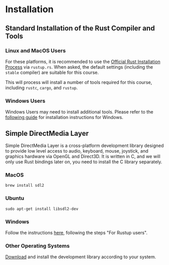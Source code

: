 # Installation

## Standard Installation of the Rust Compiler and Tools

### Linux and MacOS Users

For these platforms, it is recommended to use the [Official Rust Installation Process](https://rustup.rs/) via `rustup.rs`. When asked, the default settings (including the `stable` compiler) are suitable for this course.

This will process will install a number of tools required for this course, including `rustc`, `cargo`, and `rustup`.

### Windows Users

Windows Users may need to install additional tools. Please refer to the [following guide](https://doc.rust-lang.org/book/ch01-01-installation.html#installing-rustup-on-windows) for installation instructions for Windows.

## Simple DirectMedia Layer

Simple DirectMedia Layer is a cross-platform development library designed to provide low level access to audio, keyboard, mouse, joystick, and graphics hardware via OpenGL and Direct3D. It is written in C, and we will only use Rust bindings later on, you need to install the C library separately.

### MacOS

```shell
brew install sdl2
```

### Ubuntu

```shell
sudo apt-get install libsdl2-dev
```

### Windows

Follow the instructions [here](https://github.com/Rust-SDL2/rust-sdl2#windows-msvc), following the steps "For Rustup users".

### Other Operating Systems

[Download](https://www.libsdl.org/download-2.0.php) and install the development library according to your system.
